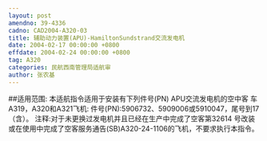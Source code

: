```yaml
---
layout: post
amendno: 39-4336
cadno: CAD2004-A320-03
title: 辅助动力装置(APU)-HamiltonSundstrand交流发电机
date: 2004-02-17 00:00:00 +0800
effdate: 2004-02-24 00:00:00 +0800
tag: A320
categories: 民航西南管理局适航审
author: 张农基
---
```


##适用范围:
本适航指令适用于安装有下列件号(PN) APU交流发电机的空中客
车A319，A320和A321飞机:    件号(PN):5906732、5909006或5910047，尾号到17（含）。     注释:对于未更换过发电机并且已经在生产中完成了空客第32614
号改装或在使用中完成了空客服务通告(SB)A320-24-1106的飞机，不要求执行本指令。

